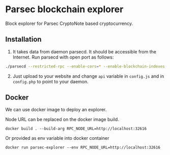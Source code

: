 # Parsec blockchain explorer
Block explorer for Parsec CryptoNote based cryptocurrency.

## Installation

1) It takes data from daemon parsecd. It should be accessible from the Internet. Run parsecd with open port as follows:
```bash
./parsecd --restricted-rpc --enable-cors=* --enable-blockchain-indexes --rpc-bind-ip=0.0.0.0 --rpc-bind-port=32616
```

2) Just upload to your website and change `api` variable in `config.js` and in `config.php` to point to your daemon.

## Docker
We can use docker image to deploy an explorer.

Node URL can be replaced on the docker image build.
```shell
docker build . --build-arg RPC_NODE_URL=http://localhost:32616
```

Or provided as env variable into docker container

```shell
docker run parsec-explorer --env RPC_NODE_URL=http://localhost:32616
```

